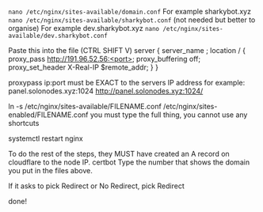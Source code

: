 `nano /etc/nginx/sites-available/domain.conf` 
For example sharkybot.xyz 
`nano /etc/nginx/sites-available/sharkybot.conf` (not needed but better to organise) 
For example dev.sharkybot.xyz 
`nano /etc/nginx/sites-available/dev.sharkybot.conf` 


Paste this into the file (CTRL SHIFT V)
server {
  server_name <domain>;
  location / {
    proxy_pass http://191.96.52.56:<port>;
    proxy_buffering off;
    proxy_set_header X-Real-IP $remote_addr;
  }
}

proxypass ip:port must be EXACT to the servers IP address
for example:
panel.solonodes.xyz:1024
http://panel.solonodes.xyz:1024/

ln -s /etc/nginx/sites-available/FILENAME.conf /etc/nginx/sites-enabled/FILENAME.conf
you must type the full thing, you cannot use any shortcuts

systemctl restart nginx

To do the rest of the steps, they MUST have created an A record on cloudflare to the node IP.
certbot
Type the number that shows the domain you put in the files above.

If it asks to pick Redirect or No Redirect, pick Redirect

done!
